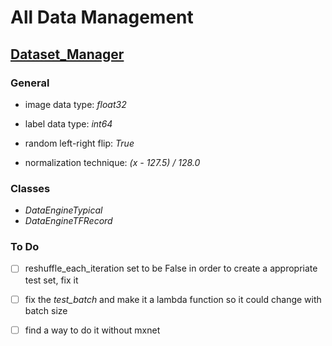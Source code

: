 # All Data Management

## [Dataset_Manager](dataset_manager.py)

###   		General

   - image data type: *float32*

   - label data type: *int64*

   - random left-right flip: _True_

   - normalization technique: _(x - 127.5) / 128.0_

### Classes

- _DataEngineTypical_
- _DataEngineTFRecord_

### To Do

- [ ] reshuffle_each_iteration set to be False in order to create a  appropriate test set, fix it
- [ ] fix the _test_batch_ and make it a lambda function so it could change with batch size
- [ ] find a way to do it without mxnet


